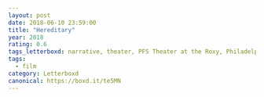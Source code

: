 ```yaml
---
layout: post 
date: 2018-06-10 23:59:00
title: "Hereditary"
year: 2018
rating: 0.6
tags_letterboxd: narrative, theater, PFS Theater at the Roxy, Philadelphia, Leah
tags:
  - film
category: Letterboxd
canonical: https://boxd.it/te5MN
---
```

